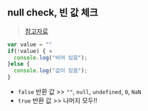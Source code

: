 ## null check, 빈 값 체크
> [참고자료](https://sanghaklee.tistory.com/m/3)


```js
var value = ""
if(!value) { ⭐️
  console.log("비어 있음");
}else {
  console.log("값이 있음");
}
```


- `false` 반환 값 >> `""`, `null`, `undefined`, `0`, `NaN`
- `true` 반환 값 >> 나머지 모두!!
